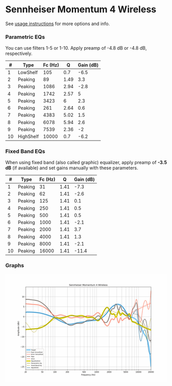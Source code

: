 # Sennheiser Momentum 4 Wireless
See [usage instructions](https://github.com/jaakkopasanen/AutoEq#usage) for more options and info.

### Parametric EQs
You can use filters 1-5 or 1-10. Apply preamp of -4.8 dB or -4.8 dB, respectively.

|   # | Type      |   Fc (Hz) |    Q |   Gain (dB) |
|-----|-----------|-----------|------|-------------|
|   1 | LowShelf  |       105 | 0.7  |        -6.5 |
|   2 | Peaking   |        89 | 1.49 |         3.3 |
|   3 | Peaking   |      1086 | 2.94 |        -2.8 |
|   4 | Peaking   |      1742 | 2.57 |         5   |
|   5 | Peaking   |      3423 | 6    |         2.3 |
|   6 | Peaking   |       261 | 2.64 |         0.6 |
|   7 | Peaking   |      4383 | 5.02 |         1.5 |
|   8 | Peaking   |      6078 | 5.94 |         2.6 |
|   9 | Peaking   |      7539 | 2.36 |        -2   |
|  10 | HighShelf |     10000 | 0.7  |        -6.2 |

### Fixed Band EQs
When using fixed band (also called graphic) equalizer, apply preamp of **-3.5 dB** (if available) and set gains manually with these parameters.

|   # | Type    |   Fc (Hz) |    Q |   Gain (dB) |
|-----|---------|-----------|------|-------------|
|   1 | Peaking |        31 | 1.41 |        -7.3 |
|   2 | Peaking |        62 | 1.41 |        -2.6 |
|   3 | Peaking |       125 | 1.41 |         0.1 |
|   4 | Peaking |       250 | 1.41 |         0.5 |
|   5 | Peaking |       500 | 1.41 |         0.5 |
|   6 | Peaking |      1000 | 1.41 |        -2.1 |
|   7 | Peaking |      2000 | 1.41 |         3.7 |
|   8 | Peaking |      4000 | 1.41 |         1.3 |
|   9 | Peaking |      8000 | 1.41 |        -2.1 |
|  10 | Peaking |     16000 | 1.41 |       -11.4 |

### Graphs
![](./Sennheiser%20Momentum%204%20Wireless.png)

